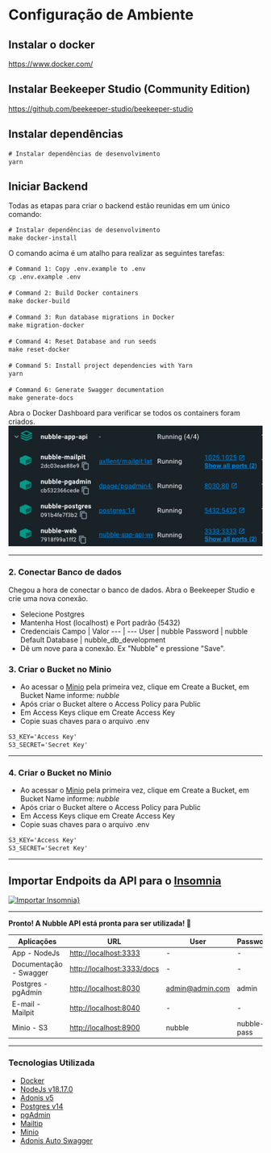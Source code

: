 # Configuração de Ambiente

## Instalar o docker

https://www.docker.com/

## Instalar Beekeeper Studio (Community Edition)

https://github.com/beekeeper-studio/beekeeper-studio

## Instalar dependências
```shell script
# Instalar dependências de desenvolvimento
yarn
```

## Iniciar Backend

Todas as etapas para criar o backend estão reunidas em um único comando:

```shell script
# Instalar dependências de desenvolvimento
make docker-install
```

O comando acima é um atalho para realizar as seguintes tarefas:

```shell script
# Command 1: Copy .env.example to .env
cp .env.example .env

# Command 2: Build Docker containers
make docker-build

# Command 3: Run database migrations in Docker
make migration-docker

# Command 4: Reset Database and run seeds
make reset-docker

# Command 5: Install project dependencies with Yarn
yarn

# Command 6: Generate Swagger documentation
make generate-docs
```

Abra o Docker Dashboard para verificar se todos os containers foram criados.
![docker images](./docs/images/docker-containers.png)

---

### 2. Conectar Banco de dados

Chegou a hora de conectar o banco de dados. Abra o Beekeeper Studio e crie uma nova conexão.

- Selecione Postgres
- Mantenha Host (localhost) e Port padrão (5432)
- Credenciais
     Campo | Valor
    --- | ---
    User | nubble
    Password | nubble
    Default Database | nubble_db_development
- Dê um nove para a conexão. Ex "Nubble" e pressione "Save".


### 3. Criar o Bucket no Minio

- Ao acessar o [Minio](http://localhost:8900) pela primeira vez, clique em Create a Bucket, em Bucket Name informe: *nubble*
- Após criar o Bucket altere o Access Policy para Public
- Em Access Keys clique em Create Access Key
- Copie suas chaves para o arquivo .env

```text
S3_KEY='Access Key'
S3_SECRET='Secret Key'
```

---

### 4. Criar o Bucket no Minio

- Ao acessar o [Minio](http://localhost:8900) pela primeira vez, clique em Create a Bucket, em Bucket Name informe: *nubble*
- Após criar o Bucket altere o Access Policy para Public
- Em Access Keys clique em Create Access Key
- Copie suas chaves para o arquivo .env

```text
S3_KEY='Access Key'
S3_SECRET='Secret Key'
```

---

## Importar Endpoits da API para o [Insomnia][l-Insomnia]
[![Importar Insomnia}][i-Insomnia-Run]][l-Insomnia-Import]

---

**Pronto! A Nubble API está pronta para ser utilizada! 🥳**

Aplicações | URL | User | Password
--- | --- | --- | ---
App - NodeJs | <http://localhost:3333> | - | -
Documentação - Swagger | <http://localhost:3333/docs> | - | -
Postgres - pgAdmin | <http://localhost:8030> | admin@admin.com | admin
E-mail - Mailpit | <http://localhost:8040> | - | -
Minio - S3 | <http://localhost:8900> | nubble | nubble-pass

---

### Tecnologias Utilizada

- [Docker][l-docker]
- [NodeJs v18.17.0][l-nodejs]
- [Adonis v5][l-adonis]
- [Postgres v14][l-postgres]
- [pgAdmin][l-pgadmin]
- [Mailtip][l-mailpit]
- [Minio][l-minio]
- [Adonis Auto Swagger][l-swagger]

[l-docker]: https://www.docker.com
[l-nodejs]: https://nodejs.org
[l-adonis]: https://adonisjs.com
[l-postgres]: https://hub.docker.com/_/postgres
[l-pgadmin]: https://www.pgadmin.org
[l-mailpit]: https://github.com/axllent/mailpit
[l-minio]: https://min.io
[l-swagger]: https://github.com/ad-on-is/adonis-autoswagger
[l-Insomnia]: https://insomnia.rest/download
[l-Insomnia-Import]: https://insomnia.rest/run/?label=Nubble%20API&uri=https://github.com/LucasGarcez/nubble-app-api/blob/f0594a698a7ff00ed96b06acd10da2f75712b5d7/docs/files/Insomnia.json

[i-Insomnia-Run]: https://insomnia.rest/images/run.svg "Importar Insomnia"
